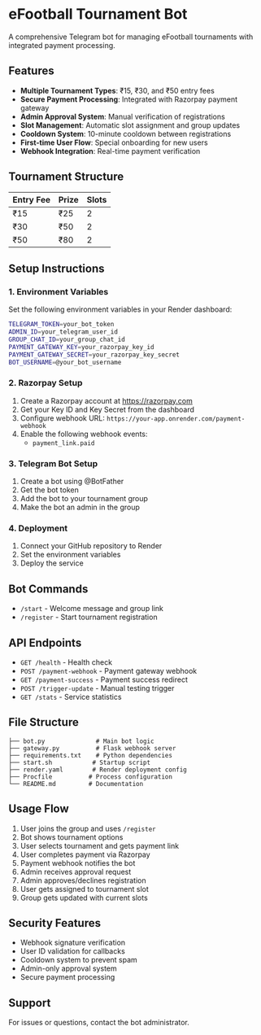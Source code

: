 # eFootball Tournament Bot

A comprehensive Telegram bot for managing eFootball tournaments with integrated payment processing.

## Features

- **Multiple Tournament Types**: ₹15, ₹30, and ₹50 entry fees
- **Secure Payment Processing**: Integrated with Razorpay payment gateway
- **Admin Approval System**: Manual verification of registrations
- **Slot Management**: Automatic slot assignment and group updates
- **Cooldown System**: 10-minute cooldown between registrations
- **First-time User Flow**: Special onboarding for new users
- **Webhook Integration**: Real-time payment verification

## Tournament Structure

| Entry Fee | Prize | Slots |
|-----------|-------|-------|
| ₹15       | ₹25   | 2     |
| ₹30       | ₹50   | 2     |
| ₹50       | ₹80   | 2     |

## Setup Instructions

### 1. Environment Variables

Set the following environment variables in your Render dashboard:

```bash
TELEGRAM_TOKEN=your_bot_token
ADMIN_ID=your_telegram_user_id
GROUP_CHAT_ID=your_group_chat_id
PAYMENT_GATEWAY_KEY=your_razorpay_key_id
PAYMENT_GATEWAY_SECRET=your_razorpay_key_secret
BOT_USERNAME=@your_bot_username
```

### 2. Razorpay Setup

1. Create a Razorpay account at https://razorpay.com
2. Get your Key ID and Key Secret from the dashboard
3. Configure webhook URL: `https://your-app.onrender.com/payment-webhook`
4. Enable the following webhook events:
   - `payment_link.paid`

### 3. Telegram Bot Setup

1. Create a bot using @BotFather
2. Get the bot token
3. Add the bot to your tournament group
4. Make the bot an admin in the group

### 4. Deployment

1. Connect your GitHub repository to Render
2. Set the environment variables
3. Deploy the service

## Bot Commands

- `/start` - Welcome message and group link
- `/register` - Start tournament registration

## API Endpoints

- `GET /health` - Health check
- `POST /payment-webhook` - Payment gateway webhook
- `GET /payment-success` - Payment success redirect
- `POST /trigger-update` - Manual testing trigger
- `GET /stats` - Service statistics

## File Structure

```
├── bot.py              # Main bot logic
├── gateway.py          # Flask webhook server
├── requirements.txt    # Python dependencies
├── start.sh           # Startup script
├── render.yaml        # Render deployment config
├── Procfile          # Process configuration
└── README.md         # Documentation
```

## Usage Flow

1. User joins the group and uses `/register`
2. Bot shows tournament options
3. User selects tournament and gets payment link
4. User completes payment via Razorpay
5. Payment webhook notifies the bot
6. Admin receives approval request
7. Admin approves/declines registration
8. User gets assigned to tournament slot
9. Group gets updated with current slots

## Security Features

- Webhook signature verification
- User ID validation for callbacks
- Cooldown system to prevent spam
- Admin-only approval system
- Secure payment processing

## Support

For issues or questions, contact the bot administrator.